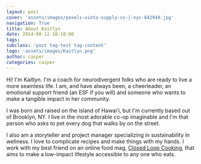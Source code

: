 ```yaml
---
layout: post
cover: 'assets/images/pexels-vinta-supply-co-|-nyc-842948.jpg'
navigation: True
title: About Kaitlyn
date: 2014-08-12 10:18:00
tags: 
subclass: 'post tag-test tag-content'
logo: 'assets/images/Kaitlyn.png'
author: casper
categories: casper
---
```


Hi! I'm Kaitlyn. I'm a coach for neurodivergent folks who are ready to live a more seamless life. I am, and have always been, a cheerleader, an emotional support friend (an ESF if you will) and someone who wants to make a tangible impact in her community.

I was born and raised on the island of Hawai’i, but I'm currently based out of Brooklyn, NY. I live in the most adorable co-op imaginable and I'm that person who asks to pet every dog that walks by on the street. 

I also am a storyteller and project manager specializing in sustainability in wellness. I love to complicate recipes and make things with my hands. I work with my best friend on an online food mag, <a title="Closed Loop Cooking" href="https://closedloopcooking.com/">Closed Loop Cooking</a>, that aims to make a low-impact lifestyle accessible to any one who eats.

